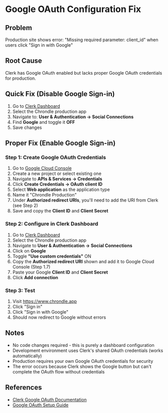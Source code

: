# Google OAuth Configuration Fix

## Problem

Production site shows error: "Missing required parameter: client_id" when users click "Sign in with Google"

## Root Cause

Clerk has Google OAuth enabled but lacks proper Google OAuth credentials for production.

## Quick Fix (Disable Google Sign-in)

1. Go to [Clerk Dashboard](https://dashboard.clerk.com)
2. Select the Chrondle production app
3. Navigate to: **User & Authentication → Social Connections**
4. Find **Google** and toggle it **OFF**
5. Save changes

## Proper Fix (Enable Google Sign-in)

### Step 1: Create Google OAuth Credentials

1. Go to [Google Cloud Console](https://console.cloud.google.com)
2. Create a new project or select existing one
3. Navigate to **APIs & Services → Credentials**
4. Click **Create Credentials → OAuth client ID**
5. Select **Web application** as the application type
6. Name it "Chrondle Production"
7. Under **Authorized redirect URIs**, you'll need to add the URI from Clerk (see Step 2)
8. Save and copy the **Client ID** and **Client Secret**

### Step 2: Configure in Clerk Dashboard

1. Go to [Clerk Dashboard](https://dashboard.clerk.com)
2. Select the Chrondle production app
3. Navigate to **User & Authentication → Social Connections**
4. Click on **Google**
5. Toggle **"Use custom credentials"** ON
6. Copy the **Authorized redirect URI** shown and add it to Google Cloud Console (Step 1.7)
7. Paste your Google **Client ID** and **Client Secret**
8. Click **Add connection**

### Step 3: Test

1. Visit https://www.chrondle.app
2. Click "Sign in"
3. Click "Sign in with Google"
4. Should now redirect to Google without errors

## Notes

- No code changes required - this is purely a dashboard configuration
- Development environment uses Clerk's shared OAuth credentials (works automatically)
- Production requires your own Google OAuth credentials for security
- The error occurs because Clerk shows the Google button but can't complete the OAuth flow without credentials

## References

- [Clerk Google OAuth Documentation](https://clerk.com/docs/authentication/social-connections/google)
- [Google OAuth Setup Guide](https://developers.google.com/identity/protocols/oauth2/web-server)
